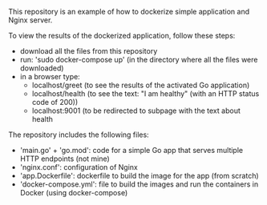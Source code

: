 This repository is an example of how to dockerize simple application and Nginx server.

To view the results of the dockerized application, follow these steps:
- download all the files from this repository
- run: 'sudo docker-compose up' (in the directory where all the files were downloaded)
- in a browser type:
  * localhost/greet (to see the results of the activated Go application)
  * localhost/health (to see the text: "I am healthy" (with an HTTP status code of 200))
  * localhost:9001 (to be redirected to subpage with the text about health
  
The repository includes the following files:
- 'main.go' + 'go.mod': code for a simple Go app that serves multiple HTTP endpoints (not mine)
- 'nginx.conf': configuration of Nginx
- 'app.Dockerfile': dockerfile to build the image for the app (from scratch)
- 'docker-compose.yml': file to build the images and run the containers in Docker (using docker-compose)


